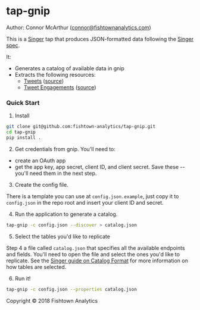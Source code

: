 # tap-gnip

Author: Connor McArthur (connor@fishtownanalytics.com)

This is a [Singer](http://singer.io) tap that produces JSON-formatted data following the [Singer spec](https://github.com/singer-io/getting-started/blob/master/SPEC.md).

It:

- Generates a catalog of available data in gnip
- Extracts the following resources:
  - [Tweets](https://developer.twitter.com/en/docs/tweets/timelines/api-reference/get-statuses-user_timeline.html) ([source](../../blob/master/tap_gnip/streams/tweets.py))
  - [Tweet Engagements](http://support.gnip.com/apis/engagement_api/overview.html) ([source](../../blob/master/tap_gnip/streams/tweet_engagements.py))

### Quick Start

1. Install

```bash
git clone git@github.com:fishtown-analytics/tap-gnip.git
cd tap-gnip
pip install .
```

2. Get credentials from gnip. You'll need to:

- create an OAuth app
- get the app key, app secret, client ID, and client secret. Save these -- you'll need them in the next step.

3. Create the config file.

There is a template you can use at `config.json.example`, just copy it to `config.json` in the repo root and insert your client ID and secret.

4. Run the application to generate a catalog.

```bash
tap-gnip -c config.json --discover > catalog.json
```

5. Select the tables you'd like to replicate

Step 4 a file called `catalog.json` that specifies all the available endpoints and fields. You'll need to open the file and select the ones you'd like to replicate. See the [Singer guide on Catalog Format](https://github.com/singer-io/getting-started/blob/c3de2a10e10164689ddd6f24fee7289184682c1f/BEST_PRACTICES.md#catalog-format) for more information on how tables are selected.

6. Run it!

```bash
tap-gnip -c config.json --properties catalog.json
```

Copyright &copy; 2018 Fishtown Analytics

